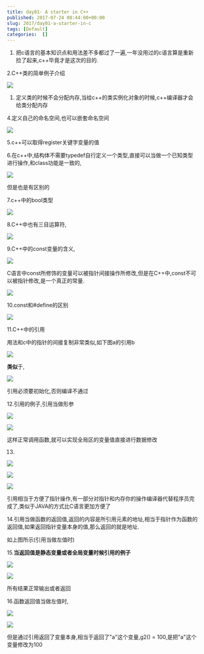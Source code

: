 ```yaml
---
title: day01- A starter in C++
published: 2017-07-24 08:44:00+00:00
slug: 2017/day01-a-starter-in-c
tags: [Default]
categories:  []
---
```




  1. 把c语言的基本知识点和用法差不多都过了一遍,一年没用过的c语言算是重新捡了起来,c++毕竟才是这次的目的.



2.C++类的简单例子介绍

![](../old_assets/5f1ccc571465dfcce8a68dba6bcb6ba2.png)





  1. 定义类的时候不会分配内存,当给c++的类实例化对象的时候,c++编译器才会给类分配内存



4.定义自己的命名空间,也可以嵌套命名空间

![](../old_assets/39164e96ddd5f41e11211de4a75b8a09.png)

5.c++可以取得register关键字变量的值

6.在c++中,结构体不需要typedef自行定义一个类型,直接可以当做一个已知类型进行操作,和class功能是一致的,

![](../old_assets/b525282aa459f5587fed18d0a0e42948.png)

但是也是有区别的

7.c++中的bool类型

![](../old_assets/4b186917e1316a761fa33ed5fedeb73e.png)

8.C++中也有三目运算符,

![](../old_assets/f2f1d480ae03c3e3ab8f0e98c86c84f9.png)

9.C++中的const变量的含义,

![](../old_assets/908fde87da4be0a05d07724c7a32f393.png)

C语言中const所修饰的变量可以被指针间接操作所修改,但是在C++中,const不可以被指针修改,是一个真正的常量.            

![](../old_assets/43b6cfeb6315fa25d6204016e9018a93.png)

10.const和#define的区别

![](../old_assets/318587f9051b6b53378e172d953e673b.png)

11.C++中的引用

用法和c中的指针的间接复制非常类似,如下图a的引用b

![](../old_assets/0c3a958f0cb22f7f76f6094fea5c06d6.png)

**类似**于,

![](../old_assets/1837e9da2be170ceea4cd5b666dfa632.png)

引用必须要初始化,否则编译不通过

12.引用的例子,引用当做形参

![](../old_assets/155def8d96852445895aed35b6e01aee.png)

![](../old_assets/6c4adb0d6e6718a0f40265f67b54db61.png)

这样正常调用函数,就可以实现全局区的变量值直接进行数据修改

13.

![](../old_assets/91971b237854f75d62631e0ce5f1fec1.png)

![](../old_assets/b4d252302cff5effca3839f650d15a43.png)

![](../old_assets/336fcf9dfd209e58e6b6caf3af8ef5e9.png)

引用相当于方便了指针操作,有一部分对指针和内存你的操作编译器代替程序员完成了,类似于JAVA的方式比C语言更加方便了

14.引用当做函数的返回值,返回的内容是所引用元素的地址,相当于指针作为函数的返回值,如果返回指针变量本身的值,那么返回的就是地址.

如上图所示(引用当做左值时)

15.**当返回值是静态变量或者全局变量时候引用的例子**

![](../old_assets/96ca3d31e41ee7cec6ea38390393fd9a.png)

![](../old_assets/800eeacadeb883d977131dc9e49627b8.png)

所有结果正常输出或者返回

16.函数返回值当做左值时,

![](../old_assets/75e5236a1307924ab05c6ecafd4ced1a.png)

![](../old_assets/ddd353257dfb9ee41c01fcdd691a2f1a.png)

但是通过引用返回了变量本身,相当于返回了"a"这个变量,g2() = 100,是把"a"这个变量修改为100
